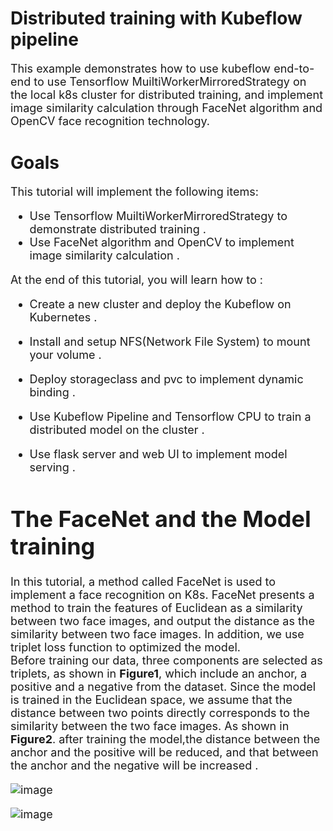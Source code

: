 # Distributed training with Kubeflow pipeline
<font size=4>This example demonstrates how to use kubeflow end-to-end to use Tensorflow MuiltiWorkerMirroredStrategy on the local k8s cluster for distributed training, and implement image similarity calculation through FaceNet algorithm and OpenCV face recognition technology.</font>
# Goals
<font size=4> This tutorial will implement the following items:  
  
*	Use Tensorflow MuiltiWorkerMirroredStrategy to demonstrate distributed training .  
*	Use FaceNet algorithm and OpenCV to implement image similarity calculation .  
  
<font size=4> At the end of this tutorial, you will learn how to :  
*  Create a new cluster and deploy the Kubeflow on Kubernetes .
*  Install and setup NFS(Network File System) to mount your volume . 
*  Deploy storageclass and pvc to implement dynamic binding .
 
*  Use Kubeflow Pipeline and Tensorflow CPU to train a distributed model on the cluster .  
*  Use flask server and web UI to implement model serving .
# The FaceNet and the Model training
  In this tutorial, a method called FaceNet is used to implement a face recognition on K8s. FaceNet presents a method to train the features of Euclidean as a similarity between two face images, and output the distance as the similarity between two face images. In addition, we use triplet loss function to optimized the model.  
  Before training our data, three components are selected as triplets, as shown in **Figure1**, which include an anchor, a positive and a negative from the dataset. Since the model is trained in the Euclidean space, we assume that the distance between two points directly corresponds to the similarity between the two face images. As shown in **Figure2**. after training the model,the distance between the anchor and the positive will be reduced, and that between the anchor and the negative will be increased .

  
  

![image](https://user-images.githubusercontent.com/51089749/137067151-cf04c6cf-4597-477b-b48d-9948c1e4ff99.png)

  
  
  
![image](https://user-images.githubusercontent.com/51089749/137064990-37c1fbe4-bdb0-40e1-a285-360bc97e5a51.png)


